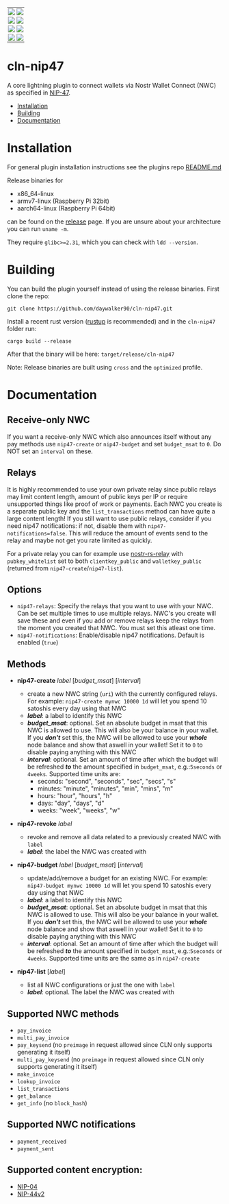<table style="border: none; border-collapse: collapse;">
  <tr>
    <td style="border: none; padding: 2px;">
      <a href="https://github.com/daywalker90/cln-nip47/actions/workflows/latest_v24.08.yml">
        <img src="https://github.com/daywalker90/cln-nip47/actions/workflows/latest_v24.08.yml/badge.svg?branch=main">
      </a>
    </td>
    <td style="border: none; padding: 2px;">
      <a href="https://github.com/daywalker90/cln-nip47/actions/workflows/main_v24.08.yml">
        <img src="https://github.com/daywalker90/cln-nip47/actions/workflows/main_v24.08.yml/badge.svg?branch=main">
      </a>
    </td>
  </tr>
  <tr>
    <td style="border: none; padding: 2px;">
      <a href="https://github.com/daywalker90/cln-nip47/actions/workflows/latest_v24.11.yml">
        <img src="https://github.com/daywalker90/cln-nip47/actions/workflows/latest_v24.11.yml/badge.svg?branch=main">
      </a>
    </td>
    <td style="border: none; padding: 2px;">
      <a href="https://github.com/daywalker90/cln-nip47/actions/workflows/main_v24.11.yml">
        <img src="https://github.com/daywalker90/cln-nip47/actions/workflows/main_v24.11.yml/badge.svg?branch=main">
      </a>
    </td>
  </tr>
  <tr>
    <td style="border: none; padding: 2px;">
      <a href="https://github.com/daywalker90/cln-nip47/actions/workflows/latest_v25.02.yml">
        <img src="https://github.com/daywalker90/cln-nip47/actions/workflows/latest_v25.02.yml/badge.svg?branch=main">
      </a>
    </td>
    <td style="border: none; padding: 2px;">
      <a href="https://github.com/daywalker90/cln-nip47/actions/workflows/main_v25.02.yml">
        <img src="https://github.com/daywalker90/cln-nip47/actions/workflows/main_v25.02.yml/badge.svg?branch=main">
      </a>
    </td>
  </tr>
  <tr>
    <td style="border: none; padding: 2px;">
      <a href="https://github.com/daywalker90/cln-nip47/actions/workflows/latest_v25.05.yml">
        <img src="https://github.com/daywalker90/cln-nip47/actions/workflows/latest_v25.05.yml/badge.svg?branch=main">
      </a>
    </td>
    <td style="border: none; padding: 2px;">
      <a href="https://github.com/daywalker90/cln-nip47/actions/workflows/main_v25.05.yml">
        <img src="https://github.com/daywalker90/cln-nip47/actions/workflows/main_v25.05.yml/badge.svg?branch=main">
      </a>
    </td>
  </tr>
</table>


# cln-nip47
A core lightning plugin to connect wallets via Nostr Wallet Connect (NWC) as specified in [NIP-47](https://github.com/nostr-protocol/nips/blob/master/47.md).

* [Installation](#installation)
* [Building](#building)
* [Documentation](#documentation)

# Installation
For general plugin installation instructions see the plugins repo [README.md](https://github.com/lightningd/plugins/blob/master/README.md#Installation)

Release binaries for
* x86_64-linux
* armv7-linux (Raspberry Pi 32bit)
* aarch64-linux (Raspberry Pi 64bit)

can be found on the [release](https://github.com/daywalker90/cln-nip47/releases) page. If you are unsure about your architecture you can run ``uname -m``.

They require ``glibc>=2.31``, which you can check with ``ldd --version``.

# Building
You can build the plugin yourself instead of using the release binaries.
First clone the repo:

```
git clone https://github.com/daywalker90/cln-nip47.git
```

Install a recent rust version ([rustup](https://rustup.rs/) is recommended) and in the ``cln-nip47`` folder run:

```
cargo build --release
```

After that the binary will be here: ``target/release/cln-nip47``

Note: Release binaries are built using ``cross`` and the ``optimized`` profile.

# Documentation

## Receive-only NWC
If you want a receive-only NWC which also announces itself without any pay methods use `nip47-create` or `nip47-budget` and set `budget_msat` to `0`. Do NOT set an `interval` on these.

## Relays
It is highly recommended to use your own private relay since public relays may limit content length, amount of public keys per IP or require unsupported things like proof of work or payments. Each NWC you create is a separate public key and the ``list_transactions`` method can have quite a large content length! If you still want to use public relays, consider if you need nip47 notifications: if not, disable them with ``nip47-notifications=false``. This will reduce the amount of events send to the relay and maybe not get you rate limited as quickly.

For a private relay you can for example use [nostr-rs-relay](https://github.com/scsibug/nostr-rs-relay) with ``pubkey_whitelist`` set to both ``clientkey_public`` and ``walletkey_public`` (returned from ``nip47-create``/``nip47-list``).

## Options
* ``nip47-relays``: Specify the relays that you want to use with your NWC. Can be set multiple times to use multiple relays. NWC's you create will save these and even if you add or remove relays keep the relays from the moment you created that NWC. You must set this atleast one time.
* ``nip47-notifications``: Enable/disable nip47 notifications. Default is enabled (``true``)

## Methods
* **nip47-create** *label* [*budget_msat*] [*interval*]
     * create a new NWC string (`uri`) with the currently configured relays. For example: ``nip47-create mynwc 10000 1d`` will let you spend 10 satoshis every day using that NWC
     * ***label***: a label to identify this NWC
     * ***budget_msat***: optional. Set an absolute budget in msat that this NWC is allowed to use. This will also be your balance in your wallet. If you ***don't*** set this, the NWC will be allowed to use your ***whole*** node balance and show that aswell in your wallet! Set it to ``0`` to disable paying anything with this NWC
     * ***interval***: optional. Set an amount of time after which the budget will be refreshed ***to*** the amount specified in ``budget_msat``, e.g.:``5seconds`` or ``4weeks``. Supported time units are:
          * seconds: "second", "seconds", "sec", "secs", "s"
          * minutes: "minute", "minutes", "min", "mins", "m"
          * hours: "hour", "hours", "h"
          * days: "day", "days", "d"
          * weeks: "week", "weeks", "w"

* **nip47-revoke** *label*
     * revoke and remove all data related to a previously created NWC with ``label``
     * ***label***: the label the NWC was created with

* **nip47-budget** *label* [*budget_msat*] [*interval*]
     * update/add/remove a budget for an existing NWC. For example: ``nip47-budget mynwc 10000 1d`` will let you spend 10 satoshis every day using that NWC
     * ***label***: a label to identify this NWC
     * ***budget_msat***: optional. Set an absolute budget in msat that this NWC is allowed to use. This will also be your balance in your wallet. If you ***don't*** set this, the NWC will be allowed to use your ***whole*** node balance and show that aswell in your wallet! Set it to ``0`` to disable paying anything with this NWC
     * ***interval***: optional. Set an amount of time after which the budget will be refreshed ***to*** the amount specified in ``budget_msat``, e.g.:``5seconds`` or ``4weeks``. Supported time units are the same as in ``nip47-create``

* **nip47-list** [*label*]
     * list all NWC configurations or just the one with ``label``
     * ***label***: optional. The label the NWC was created with

## Supported NWC methods
* ``pay_invoice``
* ``multi_pay_invoice``
* ``pay_keysend`` (no ``preimage`` in request allowed since CLN only supports generating it itself)
* ``multi_pay_keysend`` (no ``preimage`` in request allowed since CLN only supports generating it itself)
* ``make_invoice``
* ``lookup_invoice``
* ``list_transactions``
* ``get_balance``
* ``get_info`` (no ``block_hash``)

## Supported NWC notifications
* ``payment_received``
* ``payment_sent``

## Supported content encryption:
* [NIP-04](https://github.com/nostr-protocol/nips/blob/master/04.md)
* [NIP-44v2](https://github.com/nostr-protocol/nips/blob/master/44.md)